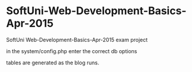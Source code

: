 # SoftUni-Web-Development-Basics-Apr-2015
SoftUni Web-Development-Basics-Apr-2015  exam project

in the system/config.php enter the correct db options

tables are generated as the blog runs.

